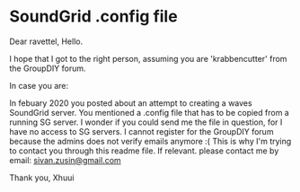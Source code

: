 # SoundGrid .config file

Dear ravettel, Hello.

I hope that I got to the right person, assuming you are 'krabbencutter' from the GroupDIY forum.

In case you are:

In febuary 2020 you posted about an attempt to creating a waves SoundGrid server.
You mentioned a .config file that has to be copied from a running SG server. I wonder if you could send me the file in question, for I have no access to SG servers.
I cannot register for the GroupDIY forum because the admins does not verify emails anymore :(
This is why I'm trying to contact you through this readme file.
If relevant. please contact me by email: sivan.zusin@gmail.com

Thank you,
Xhuui
